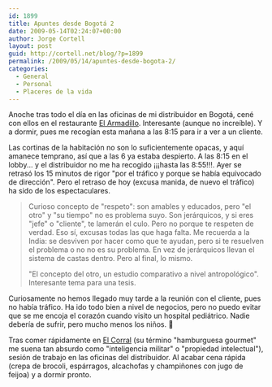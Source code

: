 ```yaml
---
id: 1899
title: Apuntes desde Bogotá 2
date: 2009-05-14T02:24:07+00:00
author: Jorge Cortell
layout: post
guid: http://cortell.net/blog/?p=1899
permalink: /2009/05/14/apuntes-desde-bogota-2/
categories:
  - General
  - Personal
  - Placeres de la vida
---
```

Anoche tras todo el día en las oficinas de mi distribuidor en Bogotá, cené con ellos en el restaurante <a title="http://www.restaurantearmadillo.com/espanol.html" href="http://www.restaurantearmadillo.com/espanol.html" target="_blank">El Armadillo</a>. Interesante (aunque no increíble). Y a dormir, pues me recogían esta mañana a las 8:15 para ir a ver a un cliente.

Las cortinas de la habitación no son lo suficientemente opacas, y aquí amanece temprano, así que a las 6 ya estaba despierto. A las 8:15 en el lobby... y el distribuidor no me ha recogido ¡¡¡hasta las 8:55!!!. Ayer se retrasó los 15 minutos de rigor "por el tráfico y porque se había equivocado de dirección". Pero el retraso de hoy (excusa manida, de nuevo el tráfico) ha sido de los espectaculares.

> Curioso concepto de "respeto": son amables y educados, pero "el otro" y "su tiempo" no es problema suyo. Son jerárquicos, y si eres "jefe" o "cliente", te lamerán el culo. Pero no porque te respeten de verdad. Eso sí, excusas todas las que haga falta. Me recuerda a la India: se desviven por hacer como que te ayudan, pero si te resuelven el problema o no no es su problema. En vez de jerárquicos llevan el sistema de castas dentro. Pero al final, lo mismo.
> 
> "El concepto del otro, un estudio comparativo a nivel antropológico". Interesante tema para una tesis.

Curiosamente no hemos llegado muy tarde a la reunión con el cliente, pues no había tráfico. Ha ido todo bien a nivel de negocios, pero no puedo evitar que se me encoja el corazón cuando visito un hospital pediátrico. Nadie debería de sufrir, pero mucho menos los niños. 🙁

Tras comer rápidamente en <a title="http://elcorral.com/gourmet.htm" href="http://elcorral.com/gourmet.htm" target="_blank">El Corral</a> (su término "hamburguesa gourmet" me suena tan absurdo como "inteligencia militar" o "propiedad intelectual"), sesión de trabajo en las oficinas del distribuidor. Al acabar cena rápida (crepa de brocoli, espárragos, alcachofas y champiñones con jugo de feijoa) y a dormir pronto.